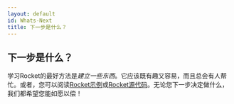 ```yaml
---
layout: default
id: Whats-Next
title: 下一步是什么？
---
```


## 下一步是什么？

学习Rocket的最好方法是*建立一些东西*。它应该既有趣又容易，而且总会有人帮忙。或者，您可以阅读[Rocket示例](https://github.com/SergioBenitez/Rocket/tree/v0.4/examples)或[Rocket源代码](https://github.com/SergioBenitez/Rocket/tree/v0.4/core/lib/src)。无论您下一步决定做什么，我们都希望您能如愿以偿！